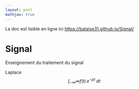 ```yaml
---
layout: post
mathjax: true
---
```


La doc est lisible en ligne ici https://balaise31.github.io/Signal/

# Signal
Enseignement du traitement du signal

Laplace $$\int_{-\infty}{\infty}{f(t)\,e^{-pt}\;dt}$$
